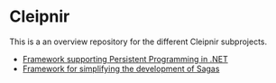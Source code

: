 # Cleipnir
This is a an overview repository for the different Cleipnir subprojects.
* [Framework supporting Persistent Programming in .NET](https://github.com/stidsborg/Cleipnir.PersistentProgramming) 
* [Framework for simplifying the development of Sagas](https://github.com/stidsborg/Cleipnir.Saga) 
